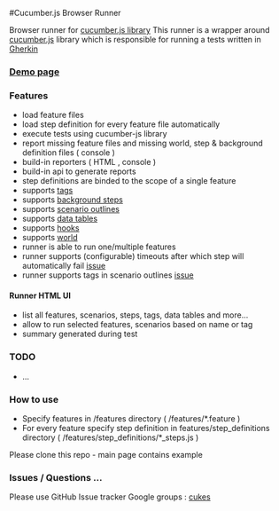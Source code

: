 
#Cucumber.js Browser Runner

Browser runner for [cucumber.js  library](https://github.com/cucumber/cucumber-js)
This runner is a wrapper around [cucumber.js](https://github.com/cucumber/cucumber-js) library which is responsible for running
a tests written in [Gherkin](https://github.com/cucumber/cucumber/wiki/Gherkin)

### [Demo page](http://akania.github.io/cucumberjs-browserRunner/)

### Features

- load feature files
- load step definition for every feature file automatically
- execute tests using cucumber-js library
- report missing feature files and missing world, step & background definition files ( console )
- build-in reporters ( HTML , console )
- build-in api to generate reports
- step definitions are binded to the scope of a single feature
- supports [tags](https://github.com/cucumber/cucumber-tck/blob/master/tags.feature) 
- supports [background steps](https://github.com/cucumber/cucumber/wiki/Background) 
- supports [scenario outlines](https://github.com/cucumber/cucumber/wiki/Scenario-Outlines) 
- supports [data tables](https://github.com/cucumber/cucumber-tck/blob/master/data_tables.feature)
- supports [hooks](https://github.com/cucumber/cucumber-tck/blob/master/hooks.feature)
- supports [world](https://github.com/cucumber/cucumber-tck/blob/master/world.feature)
- runner is able to run one/multiple features
- runner supports (configurable) timeouts after which step will automatically fail [issue](https://github.com/cucumber/cucumber-js/pull/192)
- runner supports tags in scenario outlines [issue](https://github.com/cucumber/cucumber-js/pull/197)

#### Runner HTML UI
- list all features, scenarios, steps, tags, data tables and more...
- allow to run selected features, scenarios based on name or tag
- summary generated during test

### TODO
- ... 

### How to use

* Specify features in /features directory ( /features/*.feature )
* For every feature specify step definition in features/step_definitions directory ( /features/step_definitions/*_steps.js )

Please clone this repo - main page contains example


### Issues / Questions ...

Please use GitHub Issue tracker
Google groups : [cukes](https://groups.google.com/forum/#!forum/cukes)